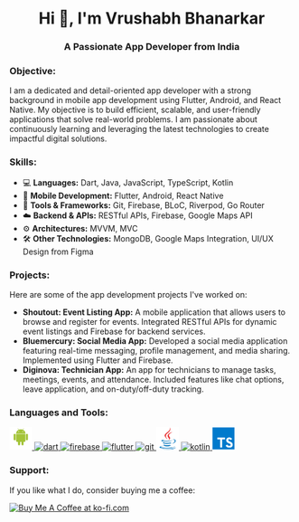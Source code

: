 <h1 align="center">Hi 👋, I'm Vrushabh Bhanarkar</h1>
<h3 align="center">A Passionate App Developer from India</h3>

<h3 align="left">Objective:</h3>
<p align="left">
  I am a dedicated and detail-oriented app developer with a strong background in mobile app development using Flutter, Android, and React Native. My objective is to build efficient, scalable, and user-friendly applications that solve real-world problems. I am passionate about continuously learning and leveraging the latest technologies to create impactful digital solutions.
</p>

<h3 align="left">Skills:</h3>
<p align="left">
  <ul>
    <li>💻 <b>Languages:</b> Dart, Java, JavaScript, TypeScript, Kotlin</li>
    <li>📱 <b>Mobile Development:</b> Flutter, Android, React Native</li>
    <li>🔧 <b>Tools & Frameworks:</b> Git, Firebase, BLoC, Riverpod, Go Router</li>
    <li>☁️ <b>Backend & APIs:</b> RESTful APIs, Firebase, Google Maps API</li>
    <li>⚙️ <b>Architectures:</b> MVVM, MVC</li>
    <li>🛠 <b>Other Technologies:</b> MongoDB, Google Maps Integration, UI/UX Design from Figma</li>
  </ul>
</p>

<h3 align="left">Projects:</h3>
<p align="left">
  Here are some of the app development projects I've worked on:
</p>
<ul>
  <li><b>Shoutout: Event Listing App:</b> A mobile application that allows users to browse and register for events. Integrated RESTful APIs for dynamic event listings and Firebase for backend services.</li>
  <li><b>Bluemercury: Social Media App:</b> Developed a social media application featuring real-time messaging, profile management, and media sharing. Implemented using Flutter and Firebase.</li>
  <li><b>Diginova: Technician App:</b> An app for technicians to manage tasks, meetings, events, and attendance. Included features like chat options, leave application, and on-duty/off-duty tracking.</li>
</ul>

<h3 align="left">Languages and Tools:</h3>
<p align="left">
  <a href="https://developer.android.com" target="_blank" rel="noreferrer"> <img src="https://raw.githubusercontent.com/devicons/devicon/master/icons/android/android-original-wordmark.svg" alt="android" width="40" height="40"/> </a> 
  <a href="https://dart.dev" target="_blank" rel="noreferrer"> <img src="https://www.vectorlogo.zone/logos/dartlang/dartlang-icon.svg" alt="dart" width="40" height="40"/> </a> 
  <a href="https://firebase.google.com/" target="_blank" rel="noreferrer"> <img src="https://www.vectorlogo.zone/logos/firebase/firebase-icon.svg" alt="firebase" width="40" height="40"/> </a> 
  <a href="https://flutter.dev" target="_blank" rel="noreferrer"> <img src="https://www.vectorlogo.zone/logos/flutterio/flutterio-icon.svg" alt="flutter" width="40" height="40"/> </a> 
  <a href="https://git-scm.com/" target="_blank" rel="noreferrer"> <img src="https://www.vectorlogo.zone/logos/git-scm/git-scm-icon.svg" alt="git" width="40" height="40"/> </a> 
  <a href="https://www.java.com" target="_blank" rel="noreferrer"> <img src="https://raw.githubusercontent.com/devicons/devicon/master/icons/java/java-original.svg" alt="java" width="40" height="40"/> </a> 
  <a href="https://kotlinlang.org" target="_blank" rel="noreferrer"> <img src="https://www.vectorlogo.zone/logos/kotlinlang/kotlinlang-icon.svg" alt="kotlin" width="40" height="40"/> </a> 
  <a href="https://www.typescriptlang.org/" target="_blank" rel="noreferrer"> <img src="https://raw.githubusercontent.com/devicons/devicon/master/icons/typescript/typescript-original.svg" alt="typescript" width="40" height="40"/> </a>
</p>

<h3 align="left">Support:</h3>
<p>If you like what I do, consider buying me a coffee:</p>
<p><a href="https://ko-fi.com/yourusername" target="_blank"><img src="https://cdn.ko-fi.com/cdn/kofi5.png?v=2" height="40" alt="Buy Me A Coffee at ko-fi.com" /></a></p>
